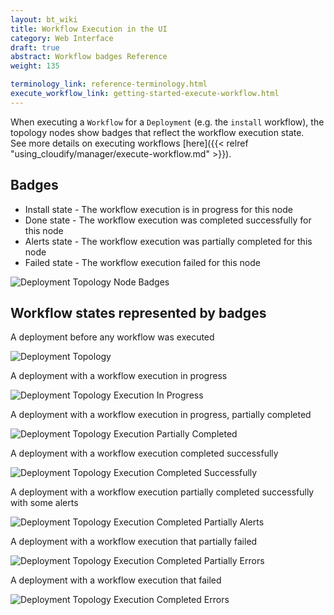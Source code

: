 ```yaml
---
layout: bt_wiki
title: Workflow Execution in the UI
category: Web Interface
draft: true
abstract: Workflow badges Reference
weight: 135

terminology_link: reference-terminology.html
execute_workflow_link: getting-started-execute-workflow.html
---
```



When executing a `Workflow` for a `Deployment` (e.g. the `install` workflow), the topology nodes show badges that reflect the workflow execution state.<br/>
See more details on executing workflows [here]({{< relref "using_cloudify/manager/execute-workflow.md" >}}).<br/>

## Badges

* Install state - The workflow execution is in progress for this node
* Done state - The workflow execution was completed successfully for this node
* Alerts state - The workflow execution was partially completed for this node
* Failed state - The workflow execution failed for this node

![Deployment Topology Node Badges]( /images/ui/ui-deployment-topology-badges.png )

## Workflow states represented by badges
A deployment before any workflow was executed

![Deployment Topology]( /images/ui/ui-deployment-topology-1.png )

A deployment with a workflow execution in progress

![Deployment Topology Execution In Progress]( /images/ui/ui-deployment-topology-2.png )

A deployment with a workflow execution in progress, partially completed

![Deployment Topology Execution Partially Completed]( /images/ui/ui-deployment-topology-3.png )

A deployment with a workflow execution completed successfully

![Deployment Topology Execution Completed Successfully]( /images/ui/ui-deployment-topology-4.png )

A deployment with a workflow execution partially completed successfully with some alerts

![Deployment Topology Execution Completed Partially Alerts]( /images/ui/ui-deployment-topology-5.png )

A deployment with a workflow execution that partially failed

![Deployment Topology Execution Completed Partially Errors]( /images/ui/ui-deployment-topology-6.png )

A deployment with a workflow execution that failed

![Deployment Topology Execution Completed Errors]( /images/ui/ui-deployment-topology-7.png )

